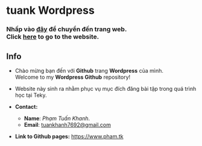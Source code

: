 <picture>
  <source media="(prefers-color-scheme: dark)" srcset="source/images/WPLogo-dark.png">
  <source media="(prefers-color-scheme: light)" srcset="source/images/WPLogo-light.png">
   <img>
</picture>

# tuank Wordpress

### Nhấp vào [đây][vi-website] để chuyển đến trang web.<br>Click [here][en-website] to go to the website.

## Info
- Chào mừng bạn đến với **Github** trang **Wordpress** của mình. <br>
Welcome to my **Wordpress Github** repository!

- Website này sinh ra nhằm phục vụ mục đích đăng bài tập trong quá trình học tại Teky.

- **Contact:**
   - **Name**: _Phạm Tuấn Khanh_.
   - **Email**: [tuankhanh7692@gmail.com](mailto:tuankhanh7692@gmail.com)
- **Link to Github pages:** <https://www.pham.tk>


[vi-website]: https://www.pham.tk "Mở website"
[en-website]: https://www.pham.tk "Go to website"
